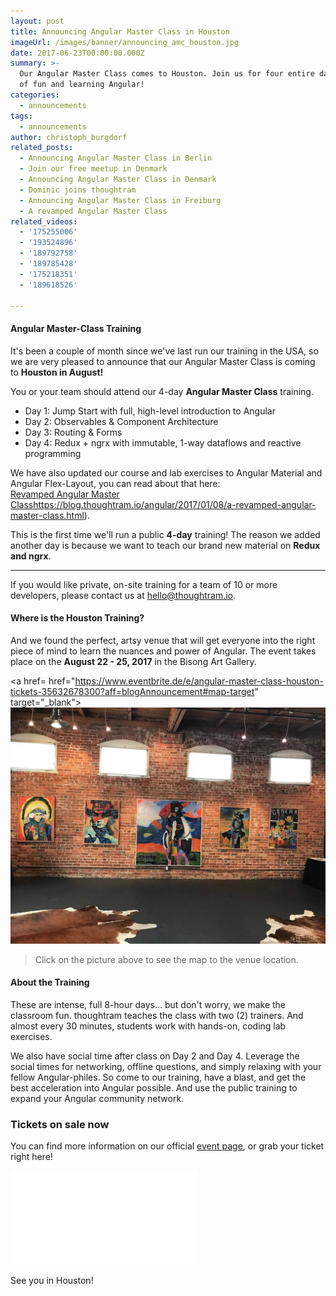 ```yaml
---
layout: post
title: Announcing Angular Master Class in Houston
imageUrl: /images/banner/announcing_amc_houston.jpg
date: 2017-06-23T00:00:00.000Z
summary: >-
  Our Angular Master Class comes to Houston. Join us for four entire days full
  of fun and learning Angular!
categories:
  - announcements
tags:
  - announcements
author: christoph_burgdorf
related_posts:
  - Announcing Angular Master Class in Berlin
  - Join our free meetup in Denmark
  - Announcing Angular Master Class in Denmark
  - Dominic joins thoughtram
  - Announcing Angular Master Class in Freiburg
  - A revamped Angular Master Class
related_videos:
  - '175255006'
  - '193524896'
  - '189792758'
  - '189785428'
  - '175218351'
  - '189618526'

---
```


#### Angular Master-Class Training

It's been a couple of month since we've last run our training in the USA, so we are very pleased to announce that our Angular Master Class is coming to **Houston in August!**

You or your team should attend our 4-day **Angular Master Class** training.

*  Day 1: Jump Start with full, high-level introduction to Angular
*  Day 2: Observables & Component Architecture
*  Day 3: Routing & Forms
*  Day 4: Redux + ngrx with immutable, 1-way dataflows and reactive programming

We have also updated our course and lab exercises to Angular Material and Angular Flex-Layout, you can read about that here:   
[Revamped Angular Master Class]()https://blog.thoughtram.io/angular/2017/01/08/a-revamped-angular-master-class.html).

This is the first time we'll run a public **4-day** training! The reason we added another day is because we want to teach our brand new material on  **Redux and ngrx**.

- - -

If you would like private, on-site training for a team of 10 or more developers, please contact us at hello@thoughtram.io.


#### Where is the Houston Training?

And we found the perfect, artsy venue that will get everyone into the right piece of mind to learn the nuances and power of Angular. 
The event takes place on the **August 22 - 25, 2017** in the Bisong Art Gallery.

<a href= href="https://www.eventbrite.de/e/angular-master-class-houston-tickets-35632678300?aff=blogAnnouncement#map-target"
               target="_blank">
  <img  src="/images/amc_houston_hall.jpg" alt="AMC Houston Event Location">
</a>

> Click on the picture above to see the map to the venue location.


#### About the Training

These are intense, full 8-hour days... but don't worry, we make the classroom fun. thoughtram teaches the class with two (2) trainers. And almost every 30 minutes, students work with hands-on, coding lab exercises.

We also have social time after class on Day 2 and Day 4. Leverage the social times for networking, offline questions, and simply relaxing with your fellow Angular-philes.
So come to our training, have a blast, and get the best acceleration into Angular possible. And use the public training to expand your Angular community network.

### Tickets on sale now

You can find more information on our official [event page](https://amc-houston.eventbrite.com/?aff=blogAnnouncement), or grab your ticket right here!

<iframe  src="//eventbrite.de/tickets-external?eid=35632678300&ref=etckt" frameborder="0" vspace="0" hspace="0" marginheight="5" marginwidth="5" scrolling="auto" allowtransparency="true"></iframe>

See you in Houston!
